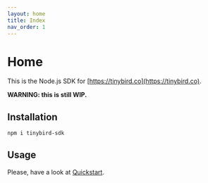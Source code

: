 ```yaml
---
layout: home
title: Index
nav_order: 1
---
```


# Home

This is the Node.js SDK for [https://tinybird.co](https://tinybird.co).

**WARNING: this is still WIP.**

## Installation

```bash
npm i tinybird-sdk
```

## Usage

Please, have a look at [Quickstart](./quickstart.markdown).
